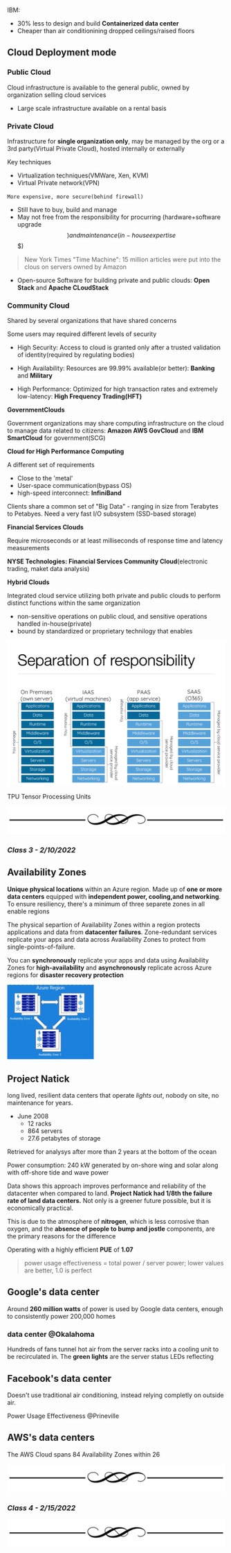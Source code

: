 IBM:
* 30% less to design and build **Containerized data center**
* Cheaper than air conditionining dropped ceilings/raised floors

## Cloud Deployment mode

### Public Cloud
Cloud infrastructure is available to the general public, owned by organization selling cloud services
* Large scale infrastructure available on a rental basis

### Private Cloud
Infrastructure for **single organization only**, may be managed by the org or a 3rd party(Virtual Private Cloud), hosted internally or externally

Key techniques
* Virtualization techniques(VMWare, Xen, KVM) 
* Virtual Private network(VPN)

`More expensive, more secure(behind firewall)`
* Still have to buy, build and manage
* May not free from the responsibility for procurring (hardware+software upgrade$$) and maintenance(in-house expertise $$$)

> New York Times "Time Machine": 15 million articles were put into the clous on servers owned by Amazon

* Open-source Software for building private and public clouds: **Open Stack** and **Apache CLoudStack**

### Community Cloud
Shared by several organizations that have shared concerns

Some users may required different levels of security

* High Security: Access to cloud is granted only after a trusted validation of identity(required by regulating bodies)

* High Availability: Resources are 99.99% available(or better): **Banking** and **Military**

* High Performance: Optimized for high transaction rates and extremely low-latency: **High Frequency Trading(HFT)**

**GovernmentClouds**

Government organizations may share computing infrastructure on the cloud to manage data related to citizens: **Amazon AWS GovCloud** and **IBM SmartCloud** for government(SCG)

**Cloud for High Performance Computing**

A different set of requirements
* Close to the 'metal'
* User-space communication(bypass OS)
* high-speed interconnect: **InfiniBand**

Clients share a common set of "Big Data" - ranging in size from Terabytes to Petabyes. Need a very fast I/O subsystem (SSD-based storage)

**Financial Services Clouds**

Require microseconds or at least milliseconds of response time and latency measurements

**NYSE Technologies: Financial Services Community Cloud**(electronic trading, maket data analysis)

**Hybrid Clouds**

Integrated cloud service utilizing both private and public clouds to perform distinct functions within the same organization

* non-sensitive operations on public cloud, and sensitive operations handled in-house(private)
* bound by standardized or proprietary technilogy that enables 

<img src="./cloud-img/02-01.png">

TPU Tensor Processing Units


<img src="./cloud-img/break.png">

### *Class 3 - 2/10/2022*
## Availability Zones
**Unique physical locations** within an Azure region. Made up of **one or more data centers** equipped with **independent power, cooling,and networking**. To ensure resiliency, there's a minimum of three separete zones in all enable regions

The physical separtion of Availability Zones within a region protects applications and data from **datacenter failures**. Zone-redundant services replicate your apps and data across Availability Zones to protect from single-points-of-failure.

You can **synchronously** replicate your apps and data using Availability Zones for **high-availability** and **asynchronously** replicate across Azure regions for **disaster recovery protection**

<img src="./cloud-img/04-01.png" width =200>

## Project Natick
long lived, resilient data centers that operate *lights out*, nobody on site, no maintenance for years.
* June 2008
  * 12 racks
  * 864 servers
  * 27.6 petabytes of storage
  
Retrieved for analysys after more than 2 years at the bottom of the ocean

Power consumption: 240 kW generated by on-shore wing and solar along with off-shore tide and wave power

Data shows this approach improves performance and reliability of the datacenter when compared to land. **Project Natick had 1/8th the failure rate of land data centers.** Not only is a greener future possible, but it is economically practical.

This is due to the atmosphere of **nitrogen**, which is less corrosive than oxygen, and the **absence of people to bump and jostle** components, are the primary reasons for the difference

Operating with a highly efficient **PUE** of **1.07**
>power usage effectiveness = total power / server power; lower values are better, 1.0 is perfect

## Google's data center
Around **260 million watts** of power is used by Google data centers, enough to consistently power 200,000 homes

### data center @Okalahoma
Hundreds of fans tunnel hot air from the server racks into a cooling unit to be recirculated in. The **green lights** are the server status LEDs reflecting 


## Facebook's data center
Doesn't use traditional air conditioning, instead relying completly on outside air.

Power Usage Effectiveness @Prineville 

## AWS's data centers
The AWS Cloud spans 84 Availability Zones within 26


<img src="./cloud-img/break.png">

### *Class 4 - 2/15/2022*






<img src="./cloud-img/break.png">